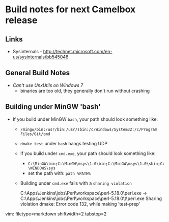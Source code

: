 # Build notes for next Camelbox release #

## Links ##
- Sysinternals - http://technet.microsoft.com/en-us/sysinternals/bb545046

## General Build Notes ##
- *Can't use UnxUtils on Windows 7*
  - binaries are too old, they generally don't run without crashing

## Building under MinGW 'bash' ##
- If you build under MinGW `bash`, your path should look something like:
  - `/mingw/bin:/usr/bin:/usr/sbin:/c/Windows/System32:/c/Program Files/Git/cmd`
  - `dmake test` under `bash` hangs testing UDP
  - If you build under `cmd.exe`, your path should look something like:
    - `C:\MinGW\bin;C:\MinGW\msys\1.0\bin;C:\MinGW\msys\1.0\sbin;C:\WINDOWS\sys`
    - set the path with: `path %PATH%`
  - Building under `cmd.exe` fails with a `sharing violation`


    C:\Apps\Jenkins\jobs\Perl\workspace\perl-5.18.0\perl.exe ->
      C:\Apps\Jenkins\jobs\Perl\workspace\perl-5.18.0\t\perl.exe
    Sharing violation
    dmake:  Error code 132, while making 'test-prep'

vim: filetype=markdown shiftwidth=2 tabstop=2

